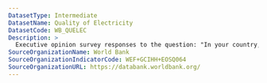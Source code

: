 ```yaml
---
DatasetType: Intermediate
DatasetName: Quality of Electricity
DatasetCode: WB_QUELEC
Description: >
  Executive opinion survey responses to the question: "In your country, how would you assess the reliability of the electricity supply?"
SourceOrganizationName: World Bank
SourceOrganizationIndicatorCode: WEF+GCIHH+EOSQ064
SourceOrganizationURL: https://databank.worldbank.org/
---
```


